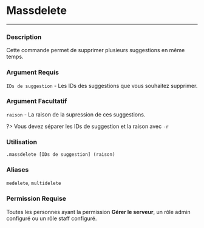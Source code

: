 # Massdelete
---
### Description
Cette commande permet de supprimer plusieurs suggestions en même temps.
### Argument Requis
`IDs de suggestion` - Les IDs des suggestions que vous souhaitez supprimer.
### Argument Facultatif
`raison` - La raison de la supression de ces suggestions. 

?> Vous devez séparer les IDs de suggestion et la raison avec `-r`
### Utilisation
```
.massdelete [IDs de suggestion] (raison)
```
### Aliases
`medelete`, `multidelete`
### Permission Requise
Toutes les personnes ayant la permission **Gérer le serveur**, un rôle admin configuré ou un rôle staff configuré.
